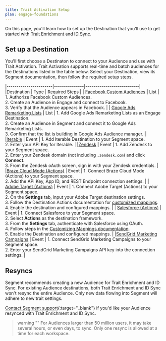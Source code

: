 ```yaml
---
title: Trait Activation Setup
plan: engage-foundations
---
```


On this page, you'll learn how to set up the Destination that you'll use to get started with [Trait Enrichment](/docs/engage/trait-activation/trait-enrichment/) and [ID Sync](/docs/engage/trait-activation/id-sync/).  

## Set up a Destination

You'll first choose a Destinaton to connect to your Audience and use with Trait Activation. Trait Activation supports real-time and batch audiences for the Destinations listed in the table below. Select your Destination, view its Segment documentation, then follow the required setup steps. 


|-----------------------|---------------|---------------------------|
|Destination            |  Type         |  Required Steps           |
| [Facebook Custom Audiences](/docs/connections/destinations/catalog/personas-facebook-custom-audiences/) | List | 1. Authorize Facebook Custom Audiences. <br> 2. Create an Audience in Engage and connect to Facebook. <br> 3. Verify that the Audience appears in Facebook. |
| [Google Ads Remarketing Lists](/docs/connections/destinations/catalog/adwords-remarketing-lists/#overview) | List | 1. Add Google Ads Remarketing Lists as an Engage Destination. <br> 2. Create an Audience in Segment and connect it to Google Ads Remarketing Lists. <br> 3. Confirm that the list is building in Google Ads Audience manager. |
|[Iterable](/docs/connections/destinations/catalog/iterable/)              | Event         | 1. Add Iterable Destination to your Segment space. <br> 2. Enter your API Key for Iterable.                          |
|[Zendesk](/docs/connections/destinations/catalog/zendesk/)                | Event         | 1. Add Zendesk to your Segment space. <br> 2. Enter your Zendesk domain (not including `.zendesk.com`) and click **Connect**. <br> 3. From the Zendesk oAuth screen, sign in with your Zendesk credentials. |
|[Braze Cloud Mode (Actions)](/docs/connections/destinations/catalog/braze-cloud-mode-actions/) | Event | 1. Connect Braze Cloud Mode (Actions) to your Segment space. <br> 2. Add the API Key, App ID, and REST Endpoint connection settings. |
| [Adobe Target (Actions)](/docs/connections/destinations/catalog/actions-adobe-target-cloud/#available-actions)    | Event      |  1. Connect Adobe Target (Actions) to your Segment space. <br> 2. On the **Settings** tab, input your Adobe Target destination settings. <br> 3. Follow the Destination Actions documentation for [customized mappings](/docs/connections/destinations/actions/#customizing-mappings). <br> 4. Enable the destination and configured mappings.                        |
| [Salesforce (Actions)](/docs/connections/destinations/catalog/actions-salesforce/) | Event          | 1. Connect Salesforce to your Segment space. <br> 2. Select **Actions** as the destination framework. <br> 3. From the **Settings** tab, authenticate with Salesforce using OAuth. <br> 4. Follow steps in the [Customizing Mappings documentation](/docs/connections/destinations/actions/#customizing-mappings). <br> 5. Enable the Destination and configured mappings.                  |
|[SendGrid Marketing Campaigns](/docs/connections/destinations/catalog/actions-sendgrid/)   |   Event           |  1. Connect SendGrid Marketing Campaigns to your Segment space. <br> 2. Enter your SendGrid Marketing Campaigns API key into the connection settings.                      |

## Resyncs

Segment recommends creating a new Audience for Trait Enrichment and ID Sync. For existing Audience destinations, both Trait Enrichment and ID Sync won't resync the entire Audience. Only new data flowing into Segment will adhere to new trait settings. 

[Contact Segment support](https://segment.com/help/contact/){:target="_blank"} if you'd like your Audience resynced with Trait Enrichment and ID Sync. 

> warning ""
> For Audiences larger than 50 million users, it may take several hours, or even days, to sync. Only one resync is allowed at a time for each workspace. 


